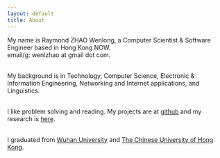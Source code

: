 ```yaml
---
layout: default
title: About
---
```

My name is Raymond ZHAO Wenlong, a Computer Scientist & Software Engineer based in Hong Kong NOW.  
email/g: wenlzhao at gmail dot com.  
<br> 

My background is in Technology, Computer Science, Electronic & Information Engineering, Networking and Internet applications, and Linguistics.   
<br> 

I like problem solving and reading. My projects are at [github](https://github.com/muyun) and my research is [here](http://muyun.github.io/research/).  
<br> 


I graduated from [Wuhan University](https://www.sciencemag.org/collections/celebrating-125-years-academic-excellence-wuhan-university-1893-2018?fbclid=IwAR0RzFSkpxaI8wk61JDnE7p6SWr7SlKXLyoFHkrg4-iqKGiRyE2gZfaGl8s) and [The Chinese University of Hong Kong](http://www.cuhk.edu.hk/english/index.html).    
<br> 
 



